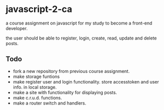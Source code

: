 # javascript-2-ca

a course assignment on javascript for my study to become a front-end developer.

the user should be able to register, login, create, read, update and delete posts.

## Todo

- fork a new repository from previous course assignment.
- make storage funtions
- make register user and login functionality. store accesstoken and user info. in local storage.
- make a site with functionality for displaying posts.
- make c.r.u.d. functions.
- make a router switch and handlers.
